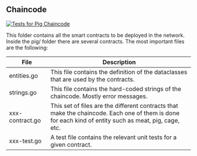 ## Chaincode

[![ Tests for Pig Chaincode](https://github.com/aaronmbdev/porkchain/actions/workflows/go.yml/badge.svg)](https://github.com/aaronmbdev/porkchain/actions/workflows/go.yml)

This folder contains all the smart contracts to be deployed in the network. Inside the pig/ folder there are several contracts. The most important files are the following:



| File            | Description                                                                                                                                           |
|-----------------|-------------------------------------------------------------------------------------------------------------------------------------------------------|
| entities.go     | This file contains the definition of the dataclasses that are used by the contracts.                                                                  |
| strings.go      | This file contains the hard-coded strings of the chaincode. Mostly error messages.                                                                    |
| xxx-contract.go | This set of files are the different contracts that make the chaincode. Each one of them is done for each kind of entity such as meat, pig, cage, etc. |
| xxx-test.go     | A test file contains the relevant unit tests for a given contract.                                                                                    |